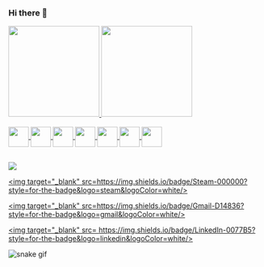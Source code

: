 ### Hi there 👋

<!--
**Brenomb/Brenomb** is a ✨ _special_ ✨ repository because its `README.md` (this file) appears on your GitHub profile.

Here are some ideas to get you started:

- 🔭 I’m currently working on ...
- 🌱 I’m currently learning ...
- 👯 I’m looking to collaborate on ...
- 🤔 I’m looking for help with ...
- 💬 Ask me about ...
- 📫 How to reach me: ...
- 😄 Pronouns: ...
- ⚡ Fun fact: ...
-->

<div>
  <a href="https://github.com/Brenomb">
  <img height="180em" src="https://github-readme-stats.vercel.app/api?username=Brenomb&show_icons=true&theme=radical&include_all_commits=true">
  <img height="180em" src="https://github-readme-stats.vercel.app/api/top-langs/?username=Brenomb&layout=compact&langs_count=16&theme=radical">
</div>
  
<div>
    <br/>
    <img align="center" height="40" width="40" src="https://cdn.jsdelivr.net/gh/devicons/devicon/icons/python/python-original.svg" />
    <img align="center" height="40" width="40" src="https://cdn.jsdelivr.net/gh/devicons/devicon/icons/csharp/csharp-original.svg" />
    <img align="center" height="40" width="40" src="https://cdn.jsdelivr.net/gh/devicons/devicon/icons/java/java-original.svg" />
    <img align="center" height="40" width="40" src="https://cdn.jsdelivr.net/gh/devicons/devicon/icons/vuejs/vuejs-original.svg" />
    <img align="center" height="40" width="40" src="https://cdn.jsdelivr.net/gh/devicons/devicon/icons/html5/html5-original.svg" />
    <img align="center" height="40" width="40" src="https://cdn.jsdelivr.net/gh/devicons/devicon/icons/css3/css3-original.svg" />
    <img align="center" height="40" width="40" src="https://cdn.jsdelivr.net/gh/devicons/devicon/icons/javascript/javascript-original.svg" />
 </div>

##
  
<div>
  <a href="https://discord.com/users/454635267891134474"/><img target="_blank" src=https://img.shields.io/badge/Discord-7289DA?style=for-the-badge&logo=discord&logoColor=white>
  
  <a href="https://steamcommunity.com/id/brenomb04/"/><img target="_blank" src=https://img.shields.io/badge/Steam-000000?style=for-the-badge&logo=steam&logoColor=white/>
  
  <a href="mailto:brenomaistrobr@gmail.com.com"/><img target="_blank" src=https://img.shields.io/badge/Gmail-D14836?style=for-the-badge&logo=gmail&logoColor=white/>
    
  <a href="https://www.linkedin.com/in/breno-maistro/"/><img target="_blank" src= https://img.shields.io/badge/LinkedIn-0077B5?style=for-the-badge&logo=linkedin&logoColor=white/>
  
</div>

    
 ![snake gif](https://github.com/Brenomb/Brenomb/blob/output/github-contribution-grid-snake.svg)
